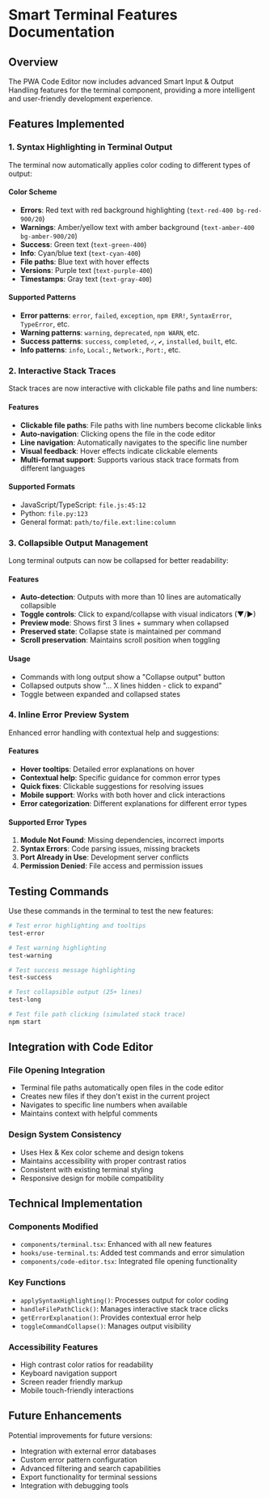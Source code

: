 # Smart Terminal Features Documentation

## Overview

The PWA Code Editor now includes advanced Smart Input & Output Handling features for the terminal component, providing a more intelligent and user-friendly development experience.

## Features Implemented

### 1. Syntax Highlighting in Terminal Output

The terminal now automatically applies color coding to different types of output:

#### Color Scheme
- **Errors**: Red text with red background highlighting (`text-red-400 bg-red-900/20`)
- **Warnings**: Amber/yellow text with amber background (`text-amber-400 bg-amber-900/20`)
- **Success**: Green text (`text-green-400`)
- **Info**: Cyan/blue text (`text-cyan-400`)
- **File paths**: Blue text with hover effects
- **Versions**: Purple text (`text-purple-400`)
- **Timestamps**: Gray text (`text-gray-400`)

#### Supported Patterns
- **Error patterns**: `error`, `failed`, `exception`, `npm ERR!`, `SyntaxError`, `TypeError`, etc.
- **Warning patterns**: `warning`, `deprecated`, `npm WARN`, etc.
- **Success patterns**: `success`, `completed`, `✓`, `✔`, `installed`, `built`, etc.
- **Info patterns**: `info`, `Local:`, `Network:`, `Port:`, etc.

### 2. Interactive Stack Traces

Stack traces are now interactive with clickable file paths and line numbers:

#### Features
- **Clickable file paths**: File paths with line numbers become clickable links
- **Auto-navigation**: Clicking opens the file in the code editor
- **Line navigation**: Automatically navigates to the specific line number
- **Visual feedback**: Hover effects indicate clickable elements
- **Multi-format support**: Supports various stack trace formats from different languages

#### Supported Formats
- JavaScript/TypeScript: `file.js:45:12`
- Python: `file.py:123`
- General format: `path/to/file.ext:line:column`

### 3. Collapsible Output Management

Long terminal outputs can now be collapsed for better readability:

#### Features
- **Auto-detection**: Outputs with more than 10 lines are automatically collapsible
- **Toggle controls**: Click to expand/collapse with visual indicators (▼/▶)
- **Preview mode**: Shows first 3 lines + summary when collapsed
- **Preserved state**: Collapse state is maintained per command
- **Scroll preservation**: Maintains scroll position when toggling

#### Usage
- Commands with long output show a "Collapse output" button
- Collapsed outputs show "... X lines hidden - click to expand"
- Toggle between expanded and collapsed states

### 4. Inline Error Preview System

Enhanced error handling with contextual help and suggestions:

#### Features
- **Hover tooltips**: Detailed error explanations on hover
- **Contextual help**: Specific guidance for common error types
- **Quick fixes**: Clickable suggestions for resolving issues
- **Mobile support**: Works with both hover and click interactions
- **Error categorization**: Different explanations for different error types

#### Supported Error Types
1. **Module Not Found**: Missing dependencies, incorrect imports
2. **Syntax Errors**: Code parsing issues, missing brackets
3. **Port Already in Use**: Development server conflicts
4. **Permission Denied**: File access and permission issues

## Testing Commands

Use these commands in the terminal to test the new features:

```bash
# Test error highlighting and tooltips
test-error

# Test warning highlighting
test-warning

# Test success message highlighting
test-success

# Test collapsible output (25+ lines)
test-long

# Test file path clicking (simulated stack trace)
npm start
```

## Integration with Code Editor

### File Opening Integration
- Terminal file paths automatically open files in the code editor
- Creates new files if they don't exist in the current project
- Navigates to specific line numbers when available
- Maintains context with helpful comments

### Design System Consistency
- Uses Hex & Kex color scheme and design tokens
- Maintains accessibility with proper contrast ratios
- Consistent with existing terminal styling
- Responsive design for mobile compatibility

## Technical Implementation

### Components Modified
- `components/terminal.tsx`: Enhanced with all new features
- `hooks/use-terminal.ts`: Added test commands and error simulation
- `components/code-editor.tsx`: Integrated file opening functionality

### Key Functions
- `applySyntaxHighlighting()`: Processes output for color coding
- `handleFilePathClick()`: Manages interactive stack trace clicks
- `getErrorExplanation()`: Provides contextual error help
- `toggleCommandCollapse()`: Manages output visibility

### Accessibility Features
- High contrast color ratios for readability
- Keyboard navigation support
- Screen reader friendly markup
- Mobile touch-friendly interactions

## Future Enhancements

Potential improvements for future versions:
- Integration with external error databases
- Custom error pattern configuration
- Advanced filtering and search capabilities
- Export functionality for terminal sessions
- Integration with debugging tools
